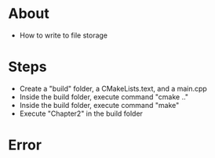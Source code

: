 # About
- How to write to file storage

# Steps
- Create a "build" folder, a CMakeLists.text, and a main.cpp
- Inside the build folder, execute command "cmake .."
- Inside the build folder, execute command "make"
- Execute "Chapter2" in the build folder

# Error
